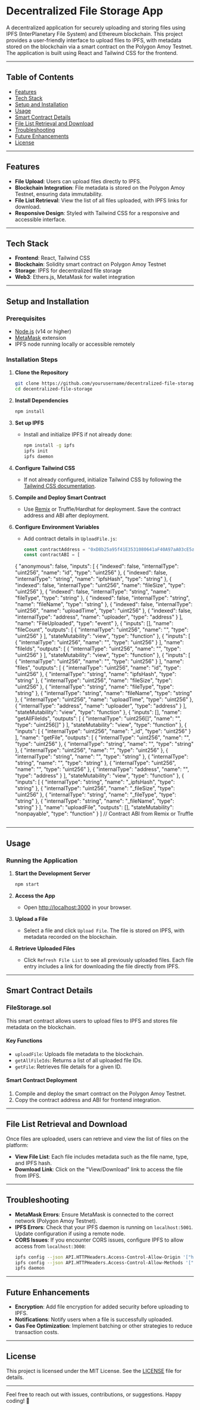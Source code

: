 
# Decentralized File Storage App

A decentralized application for securely uploading and storing files using IPFS (InterPlanetary File System) and Ethereum blockchain. This project provides a user-friendly interface to upload files to IPFS, with metadata stored on the blockchain via a smart contract on the Polygon Amoy Testnet. The application is built using React and Tailwind CSS for the frontend.

---

## Table of Contents
- [Features](#features)
- [Tech Stack](#tech-stack)
- [Setup and Installation](#setup-and-installation)
- [Usage](#usage)
- [Smart Contract Details](#smart-contract-details)
- [File List Retrieval and Download](#file-list-retrieval-and-download)
- [Troubleshooting](#troubleshooting)
- [Future Enhancements](#future-enhancements)
- [License](#license)

---

## Features

- **File Upload**: Users can upload files directly to IPFS.
- **Blockchain Integration**: File metadata is stored on the Polygon Amoy Testnet, ensuring data immutability.
- **File List Retrieval**: View the list of all files uploaded, with IPFS links for download.
- **Responsive Design**: Styled with Tailwind CSS for a responsive and accessible interface.

---

## Tech Stack

- **Frontend**: React, Tailwind CSS
- **Blockchain**: Solidity smart contract on Polygon Amoy Testnet
- **Storage**: IPFS for decentralized file storage
- **Web3**: Ethers.js, MetaMask for wallet integration

---

## Setup and Installation

### Prerequisites
- [Node.js](https://nodejs.org/) (v14 or higher)
- [MetaMask](https://metamask.io/) extension
- IPFS node running locally or accessible remotely

### Installation Steps

1. **Clone the Repository**
   ```bash
   git clone https://github.com/yourusername/decentralized-file-storage.git
   cd decentralized-file-storage
   ```

2. **Install Dependencies**
   ```bash
   npm install
   ```

3. **Set up IPFS**
   - Install and initialize IPFS if not already done:
     ```bash
     npm install -g ipfs
     ipfs init
     ipfs daemon
     ```

4. **Configure Tailwind CSS**
   - If not already configured, initialize Tailwind CSS by following the [Tailwind CSS documentation](https://tailwindcss.com/docs/installation).

5. **Compile and Deploy Smart Contract**
   - Use [Remix](https://remix.ethereum.org/) or Truffle/Hardhat for deployment. Save the contract address and ABI after deployment.

6. **Configure Environment Variables**
   - Add contract details in `UploadFile.js`:
     ```javascript
     const contractAddress = "0xD8b25a95f41E3531080641aF40A97aA03cE5aD70";
     const contractABI = [
	{
		"anonymous": false,
		"inputs": [
			{
				"indexed": false,
				"internalType": "uint256",
				"name": "id",
				"type": "uint256"
			},
			{
				"indexed": false,
				"internalType": "string",
				"name": "ipfsHash",
				"type": "string"
			},
			{
				"indexed": false,
				"internalType": "uint256",
				"name": "fileSize",
				"type": "uint256"
			},
			{
				"indexed": false,
				"internalType": "string",
				"name": "fileType",
				"type": "string"
			},
			{
				"indexed": false,
				"internalType": "string",
				"name": "fileName",
				"type": "string"
			},
			{
				"indexed": false,
				"internalType": "uint256",
				"name": "uploadTime",
				"type": "uint256"
			},
			{
				"indexed": false,
				"internalType": "address",
				"name": "uploader",
				"type": "address"
			}
		],
		"name": "FileUploaded",
		"type": "event"
	},
	{
		"inputs": [],
		"name": "fileCount",
		"outputs": [
			{
				"internalType": "uint256",
				"name": "",
				"type": "uint256"
			}
		],
		"stateMutability": "view",
		"type": "function"
	},
	{
		"inputs": [
			{
				"internalType": "uint256",
				"name": "",
				"type": "uint256"
			}
		],
		"name": "fileIds",
		"outputs": [
			{
				"internalType": "uint256",
				"name": "",
				"type": "uint256"
			}
		],
		"stateMutability": "view",
		"type": "function"
	},
	{
		"inputs": [
			{
				"internalType": "uint256",
				"name": "",
				"type": "uint256"
			}
		],
		"name": "files",
		"outputs": [
			{
				"internalType": "uint256",
				"name": "id",
				"type": "uint256"
			},
			{
				"internalType": "string",
				"name": "ipfsHash",
				"type": "string"
			},
			{
				"internalType": "uint256",
				"name": "fileSize",
				"type": "uint256"
			},
			{
				"internalType": "string",
				"name": "fileType",
				"type": "string"
			},
			{
				"internalType": "string",
				"name": "fileName",
				"type": "string"
			},
			{
				"internalType": "uint256",
				"name": "uploadTime",
				"type": "uint256"
			},
			{
				"internalType": "address",
				"name": "uploader",
				"type": "address"
			}
		],
		"stateMutability": "view",
		"type": "function"
	},
	{
		"inputs": [],
		"name": "getAllFileIds",
		"outputs": [
			{
				"internalType": "uint256[]",
				"name": "",
				"type": "uint256[]"
			}
		],
		"stateMutability": "view",
		"type": "function"
	},
	{
		"inputs": [
			{
				"internalType": "uint256",
				"name": "_id",
				"type": "uint256"
			}
		],
		"name": "getFile",
		"outputs": [
			{
				"internalType": "uint256",
				"name": "",
				"type": "uint256"
			},
			{
				"internalType": "string",
				"name": "",
				"type": "string"
			},
			{
				"internalType": "uint256",
				"name": "",
				"type": "uint256"
			},
			{
				"internalType": "string",
				"name": "",
				"type": "string"
			},
			{
				"internalType": "string",
				"name": "",
				"type": "string"
			},
			{
				"internalType": "uint256",
				"name": "",
				"type": "uint256"
			},
			{
				"internalType": "address",
				"name": "",
				"type": "address"
			}
		],
		"stateMutability": "view",
		"type": "function"
	},
	{
		"inputs": [
			{
				"internalType": "string",
				"name": "_ipfsHash",
				"type": "string"
			},
			{
				"internalType": "uint256",
				"name": "_fileSize",
				"type": "uint256"
			},
			{
				"internalType": "string",
				"name": "_fileType",
				"type": "string"
			},
			{
				"internalType": "string",
				"name": "_fileName",
				"type": "string"
			}
		],
		"name": "uploadFile",
		"outputs": [],
		"stateMutability": "nonpayable",
		"type": "function"
	}
]  // Contract ABI from Remix or Truffle
     ```

---

## Usage

### Running the Application

1. **Start the Development Server**
   ```bash
   npm start
   ```
2. **Access the App**
   - Open [http://localhost:3000](http://localhost:3000) in your browser.

3. **Upload a File**
   - Select a file and click `Upload File`. The file is stored on IPFS, with metadata recorded on the blockchain.

4. **Retrieve Uploaded Files**
   - Click `Refresh File List` to see all previously uploaded files. Each file entry includes a link for downloading the file directly from IPFS.

---

## Smart Contract Details

### FileStorage.sol

This smart contract allows users to upload files to IPFS and stores file metadata on the blockchain.

#### Key Functions
- `uploadFile`: Uploads file metadata to the blockchain.
- `getAllFileIds`: Returns a list of all uploaded file IDs.
- `getFile`: Retrieves file details for a given ID.

#### Smart Contract Deployment
1. Compile and deploy the smart contract on the Polygon Amoy Testnet.
2. Copy the contract address and ABI for frontend integration.

---

## File List Retrieval and Download

Once files are uploaded, users can retrieve and view the list of files on the platform:
- **View File List**: Each file includes metadata such as the file name, type, and IPFS hash.
- **Download Link**: Click on the "View/Download" link to access the file from IPFS.

---

## Troubleshooting

- **MetaMask Errors**: Ensure MetaMask is connected to the correct network (Polygon Amoy Testnet).
- **IPFS Errors**: Check that your IPFS daemon is running on `localhost:5001`. Update configuration if using a remote node.
- **CORS Issues**: If you encounter CORS issues, configure IPFS to allow access from `localhost:3000`:
  ```bash
  ipfs config --json API.HTTPHeaders.Access-Control-Allow-Origin '["http://localhost:3000"]'
  ipfs config --json API.HTTPHeaders.Access-Control-Allow-Methods '["PUT", "POST", "GET"]'
  ipfs daemon
  ```

---

## Future Enhancements

- **Encryption**: Add file encryption for added security before uploading to IPFS.
- **Notifications**: Notify users when a file is successfully uploaded.
- **Gas Fee Optimization**: Implement batching or other strategies to reduce transaction costs.

---

## License

This project is licensed under the MIT License. See the [LICENSE](LICENSE) file for details.

---

Feel free to reach out with issues, contributions, or suggestions. Happy coding! 🚀
